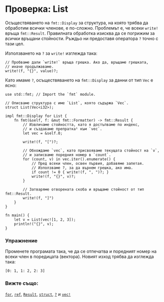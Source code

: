 # Проверка: List

Осъществяването на `fmt::Display` за структура, на която трябва да обработим
всички членове, е по-сложно. Проблемът е, че всеки `write!` връща
`fmt::Result`. Правилната обработка изисква да се погрижим за *всички* връщани
стойности. Ръждьо ни предоставя оператора `?` точно с тази цел.

Използването на `?` за `write!` изглежда така:

```rust,ignore
// Пробваме дали `write!` връща грешка. Ако да, връщаме грешката,
// иначе продължаваме.
write!(f, "{}", value)?;
```

Като имаме `?`, осъществяването на `fmt::Display` за данни от тип `Vec` е ясно:

```rust,editable
use std::fmt; // Import the `fmt` module.

// Описваме структура с име `List`, която съдържа `Vec`.
struct List(Vec<i32>);

impl fmt::Display for List {
    fn fmt(&self, f: &mut fmt::Formatter) -> fmt::Result {
        // Извличаме стойността, като я достъпваме по индекс,
        // и създаваме препратка¹ към `vec`.
        let vec = &self.0;

        write!(f, "[")?;

        // Обхождаме `vec`, като присвояваме текущата стойност на `v`,
        // и записваме поредния номер в `count`.
        for (count, v) in vec.iter().enumerate() {
            // Пред всеки член, освен първия, добавяме запетая.
            // Използваме ?, за да върнем грешка, ако има.
            if count != 0 { write!(f, ", ")?; }
            write!(f, "{}", v)?;
        }

        // Затваряме отворената скоба и връщаме стойност от тип fmt::Result.
        write!(f, "]")
    }
}

fn main() {
    let v = List(vec![1, 2, 3]);
    println!("{}", v);
}
```

### Упражнение

Променете програмата така, че да се отпечатва и поредният номер на всеки член
в поредицата (вектора). Новият изход трябва да изглежда така:
```rust,ignore
[0: 1, 1: 2, 2: 3]
```

### Вижте също:

[`for`][for], [`ref`][ref], [`Result`][result], [`struct`][struct],
[`?`][q_mark] и [`vec!`][vec]

[^reference]: препратка – reference

[for]: ../../../flow_control/for.md
[result]: ../../../std/result.md
[ref]: ../../../scope/borrow/ref.md
[struct]: ../../../custom_types/structs.md
[q_mark]: ../../../std/result/question_mark.md
[vec]: ../../../std/vec.md

